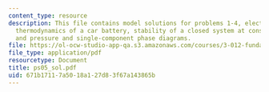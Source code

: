 ```yaml
---
content_type: resource
description: This file contains model solutions for problems 1-4, electrochemistry,
  thermodynamics of a car battery, stability of a closed system at constant temperature
  and pressure and single-component phase diagrams.
file: https://ol-ocw-studio-app-qa.s3.amazonaws.com/courses/3-012-fundamentals-of-materials-science-fall-2005/671b17117a5018a127d83f67a143865b_ps05_sol.pdf
file_type: application/pdf
resourcetype: Document
title: ps05_sol.pdf
uid: 671b1711-7a50-18a1-27d8-3f67a143865b
---
```

